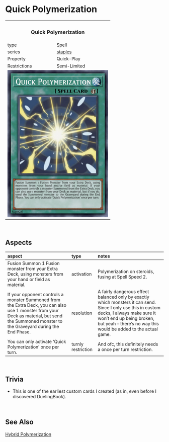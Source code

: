 # Quick Polymerization

<table>
  <tr>
    <th colspan="2"> <h3> Quick Polymerization </h3> </th>
  </tr>
  <tr>
    <td> type </td>
    <td> Spell </td>
  </tr>
  <tr>
    <td> series </td>
    <td> <a href="../../../archetypes/staples.md">staples</a> </td>
  </tr>
  <tr>
    <td> Property </td>
    <td> Quick-Play </td>
  </tr>
  <tr>
    <td> Restrictions </td>
    <td> Semi-Limited </td>
  </tr>
  <tr>
    <td colspan="2"> <img src="../../../.assets/cards/spells/Quick Polymerization.png" width="320px"> </td>
  </tr>
</table>


<br>


## Aspects

| aspect | type | notes |
| :----- | :--- | :---- |
| Fusion Summon 1 Fusion monster from your Extra Deck, using monsters from your hand or field as material. | activation | Polymerization on steroids, fusing at Spell Speed 2. |
| If your opponent controls a monster Summoned from the Extra Deck, you can also use 1 monster from your Deck as material, but send the Summoned monster to the Graveyard during the End Phase. | resolution | A fairly dangerous effect balanced only by exactly which monsters it can send. Since I only use this in custom decks, I always make sure it won’t end up being broken, but yeah – there’s no way this would be added to the actual game. |
| You can only activate ‘Quick Polymerization’ once per turn. | turnly restriction | And ofc, this definitely needs a once per turn restriction. |


<br>


## Trivia

- This is one of the earliest custom cards I created (as in, even before I discovered DuelingBook).


<br>


## See Also

[Hybrid Polymerization](Hybrid%20Polymerization.md)  
